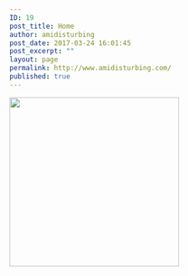 ```yaml
---
ID: 19
post_title: Home
author: amidisturbing
post_date: 2017-03-24 16:01:45
post_excerpt: ""
layout: page
permalink: http://www.amidisturbing.com/
published: true
---
```

<img id="longdesc-return-51" class="size-medium wp-image-51 alignright" tabindex="-1" src="http://www.amidisturbing.com/wp-content/uploads/2017/03/cropped-favicon-300x300.png" alt="" width="300" height="300" longdesc="http://www.amidisturbing.com?longdesc=51&amp;referrer=19" />